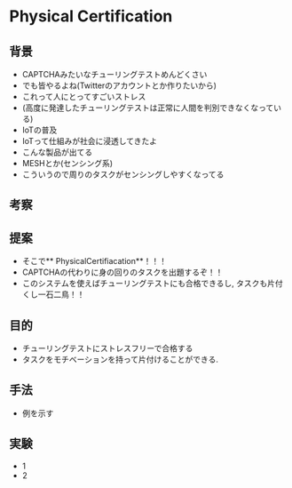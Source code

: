 # Physical Certification
## 背景
- CAPTCHAみたいなチューリングテストめんどくさい 
 - でも皆やるよね(Twitterのアカウントとか作りたいから)
 - これって人にとってすごいストレス
 - (高度に発達したチューリングテストは正常に人間を判別できなくなっている)
- IoTの普及
 - IoTって仕組みが社会に浸透してきたよ
 -  こんな製品が出てる
  - MESHとか(センシング系)
  - こういうので周りのタスクがセンシングしやすくなってる

## 考察


## 提案
- そこで** PhysicalCertifiacation**！！！
- CAPTCHAの代わりに身の回りのタスクを出題するぞ！！
- このシステムを使えばチューリングテストにも合格できるし, タスクも片付くし一石二鳥！！

## 目的
- チューリングテストにストレスフリーで合格する
- タスクをモチベーションを持って片付けることができる.


## 手法
 - 例を示す

## 実験
- 1
- 2 
